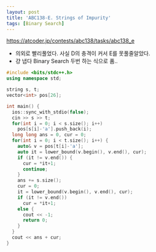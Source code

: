 ```yaml
---
layout: post
title: 'ABC138-E. Strings of Impurity'
tags: [Binary Search]
---
```


<https://atcoder.jp/contests/abc138/tasks/abc138_e>

- 의외로 빨리풀었다. 사실 D의 충격이 커서 E를 못풀줄알았다.
- 걍 냅다 Binary Search 두번 하는 식으로 품..

```c++
#include <bits/stdc++.h>
using namespace std;

string s, t;
vector<int> pos[26];

int main() {
  ios::sync_with_stdio(false);
  cin >> s >> t;
  for(int i = 0; i < s.size(); i++)
    pos[s[i]-'a'].push_back(i);
  long long ans = 0, cur = 0;
  for(int i = 0; i < t.size(); i++) {
    auto& v = pos[t[i]-'a'];
    auto it = lower_bound(v.begin(), v.end(), cur);
    if (it != v.end()) {
      cur = *it+1;
      continue;
    }
    ans += s.size();
    cur = 0;
    it = lower_bound(v.begin(), v.end(), cur);
    if (it != v.end())
      cur = *it+1;
    else {
      cout << -1;
      return 0;
    }
  }
  cout << ans + cur;
}
```